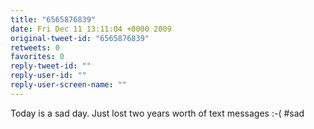 ```yaml
---
title: "6565876839"
date: Fri Dec 11 13:11:04 +0000 2009
original-tweet-id: "6565876839"
retweets: 0
favorites: 0
reply-tweet-id: ""
reply-user-id: ""
reply-user-screen-name: ""
---
```

Today is a sad day. Just lost two years worth of text messages :-( #sad
